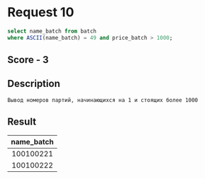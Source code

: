 # Request 10
```sql
select name_batch from batch
where ASCII(name_batch) = 49 and price_batch > 1000;
```

## Score - 3

## Description
```
Вывод номеров партий, начинающихся на 1 и стоящих более 1000
```

## Result
| name_batch
|:----------:
| 100100221
| 100100222
